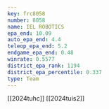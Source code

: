 ```yaml
---
key: frc8058
number: 8058
name: IEL ROBOTICS
epa_end: 10.09
auto_epa_end: 4.4
teleop_epa_end: 5.2
endgame_epa_end: 0.48
winrate: 0.5577
district_epa_rank: 1194
district_epa_percentile: 0.337
type: Team
---
```

[[2024tuhc]]
[[2024tuis2]]
